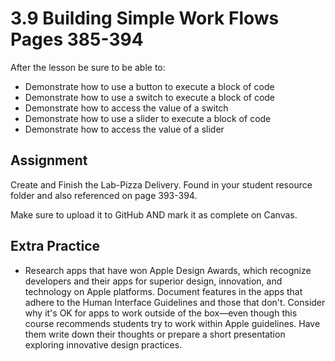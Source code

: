# 3.9 Building Simple Work Flows Pages 385-394 #

After the lesson be sure to be able to:
- Demonstrate how to use a button to execute a block of code
- Demonstrate how to use a switch to execute a block of code
- Demonstrate how to access the value of a switch
- Demonstrate how to use a slider to execute a block of code
- Demonstrate how to access the value of a slider

## Assignment ##

Create and Finish the Lab-Pizza Delivery. Found in your student resource folder and also referenced on page 393-394.

Make sure to upload it to GitHub AND mark it as complete on Canvas.

## Extra Practice ##

- Research apps that have won Apple Design Awards, which recognize developers and their apps for superior design, innovation, and technology on Apple platforms. Document features in the apps that adhere to the Human Interface Guidelines and those that don't. Consider why it's OK for apps to work outside of the box—even though this course recommends students try to work within Apple guidelines. Have them write down their thoughts or prepare a short presentation exploring innovative design practices.
